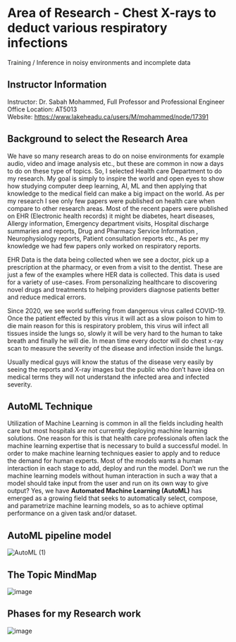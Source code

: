 # Area of Research - Chest X-rays to deduct various respiratory infections
Training / Inference in noisy environments and incomplete data 

## Instructor Information
Instructor: Dr. Sabah Mohammed, Full Professor and Professional Engineer <br>
Office Location: AT5013 <br>
Website: https://www.lakeheadu.ca/users/M/mohammed/node/17391 <br>

## Background to select the Research Area

We have so many research areas to do on noise environments for example audio, video and image analysis etc., but these are common in now a days to do on these type of topics. So, I selected Health care Department to do my research. My goal is simply to inspire the world and open eyes to show how studying computer deep learning, AI, ML and then applying that knowledge to the medical field can make a big impact on the world. As per my research I see only few papers were published on health care when compare to other research areas. Most of the recent papers were published on EHR (Electronic health records) it might be diabetes, heart diseases, Allergy information, Emergency department visits, Hospital discharge summaries and reports, Drug and Pharmacy Service Information , Neurophysiology reports, Patient consultation reports etc., As per my knowledge we had few papers only worked on respiratory reports.

EHR Data is the data being collected when we see a doctor, pick up a prescription at the pharmacy, or even from a visit to the dentist. These are just a few of the examples where HER data is collected. This data is used for a variety of use-cases. From personalizing healthcare to discovering novel drugs and treatments to helping providers diagnose patients better and reduce medical errors.

Since 2020, we see world suffering from dangerous virus called COVID-19. Once the patient effected by this virus it will act as a slow poison to him to die main reason for this is respiratory problem, this virus will infect all tissues inside the lungs so, slowly it will be very hard to the human to take breath and finally he will die. In mean time every doctor will do chest x-ray scan to measure the severity of the disease and infection inside the lungs. 

Usually medical guys will know the status of the disease very easily by seeing the reports and X-ray images but the public who don’t have idea on medical terms they will not understand the infected area and infected severity. 

## AutoML Technique
Utilization of Machine Learning is common in all the fields including health care but most hospitals are not currently deploying machine learning solutions. One reason for this is that health care professionals often lack the machine learning expertise that is necessary to build a successful model. In order to make machine learning techniques easier to apply and to reduce the demand for human experts. Most of the models wants a human interaction in each stage to add, deploy and run the model. Don’t we run the machine learning models without human interaction in such a way that a model should take input from the user and run on its own way to give output? Yes, we have **Automated Machine Learning (AutoML)** has emerged as a growing field that seeks to automatically select, compose, and parametrize machine learning models, so as to achieve optimal performance on a given task and/or dataset.

## AutoML pipeline model
![AutoML (1)](https://user-images.githubusercontent.com/77629263/141599026-19f0e596-844e-4e57-99ab-53feacf89afa.png)


## The Topic MindMap 
![image](https://user-images.githubusercontent.com/77629263/135914734-5e7622cb-b2ad-4b05-83b5-d551548c4c10.png)
## Phases for my Research work 

![image](https://user-images.githubusercontent.com/77629263/140815385-784e1af6-9017-4240-b108-528b419f0a21.png)







